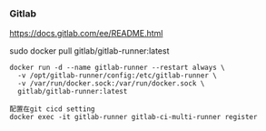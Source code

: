 ### Gitlab

https://docs.gitlab.com/ee/README.html



sudo docker pull gitlab/gitlab-runner:latest



```
docker run -d --name gitlab-runner --restart always \
  -v /opt/gitlab-runner/config:/etc/gitlab-runner \
  -v /var/run/docker.sock:/var/run/docker.sock \
  gitlab/gitlab-runner:latest
  
配置在git cicd setting
docker exec -it gitlab-runner gitlab-ci-multi-runner register


```


